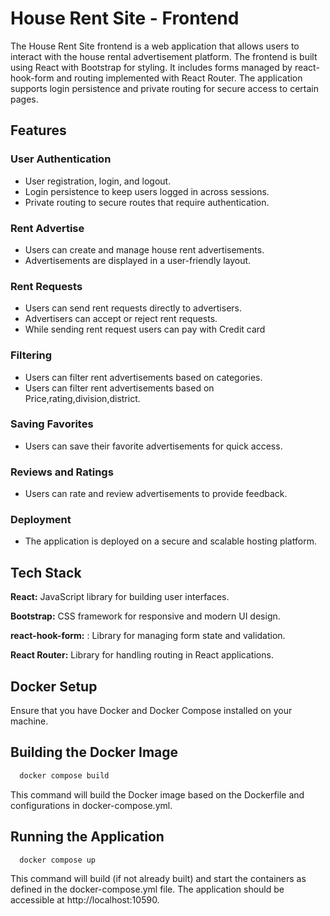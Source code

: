 # House Rent Site - Frontend

The House Rent Site frontend is a web application that allows users to interact with the house rental advertisement platform. The frontend is built using React with Bootstrap for styling. It includes forms managed by react-hook-form and routing implemented with React Router. The application supports login persistence and private routing for secure access to certain pages.

## Features

### User Authentication

- User registration, login, and logout.
- Login persistence to keep users logged in across sessions.
- Private routing to secure routes that require authentication.

### Rent Advertise

- Users can create and manage house rent advertisements.
- Advertisements are displayed in a user-friendly layout.

### Rent Requests

- Users can send rent requests directly to advertisers.
- Advertisers can accept or reject rent requests.
- While sending rent request users can pay with Credit card

### Filtering

- Users can filter rent advertisements based on categories.
- Users can filter rent advertisements based on Price,rating,division,district.

### Saving Favorites

- Users can save their favorite advertisements for quick access.

### Reviews and Ratings

- Users can rate and review advertisements to provide feedback.

### Deployment

- The application is deployed on a secure and scalable hosting platform.

## Tech Stack

**React:** JavaScript library for building user interfaces.

**Bootstrap:** CSS framework for responsive and modern UI design.

**react-hook-form:** : Library for managing form state and validation.

**React Router:** Library for handling routing in React applications.

## Docker Setup

Ensure that you have Docker and Docker Compose installed on your machine.

## Building the Docker Image

```bash
  docker compose build
```

This command will build the Docker image based on the Dockerfile and configurations in docker-compose.yml.

## Running the Application

```bash
  docker compose up
```

This command will build (if not already built) and start the containers as defined in the docker-compose.yml file. The application should be accessible at http://localhost:10590.
